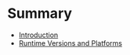 # Summary

* [Introduction](README.md)
* [Runtime Versions and Platforms](runtime-versions-and-platforms.md)

